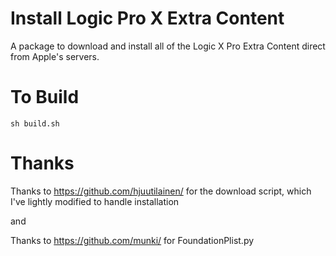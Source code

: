 Install Logic Pro X Extra Content
=================================

A package to download and install all of the Logic X Pro Extra Content direct from Apple's servers. 

# To Build
`sh build.sh`

# Thanks

Thanks to https://github.com/hjuutilainen/ for the download script, which I've lightly modified to handle installation

and

Thanks to https://github.com/munki/ for FoundationPlist.py
